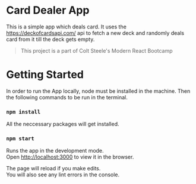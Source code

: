 # Card Dealer App

This is a simple app which deals card. It uses the https://deckofcardsapi.com/ api to fetch a new deck and randomly deals card from it till the deck gets empty.

> This project is a part of Colt Steele's Modern React Bootcamp

# Getting Started

In order to run the App locally, node must be installed in the machine. Then the following commands to be run in the terminal.

### `npm install`

All the neccessary packages will get installed.

### `npm start`

Runs the app in the development mode.\
Open [http://localhost:3000](http://localhost:3000) to view it in the browser.

The page will reload if you make edits.\
You will also see any lint errors in the console.

